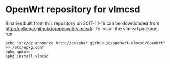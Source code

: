 OpenWrt repository for vlmcsd
========
Binaries built from this repository on 2017-11-16 can be downloaded from http://cokebar.github.io/openwrt-vlmcsd/.
To install the vlmcsd package, run
```
echo "src/gz announce http://cokebar.github.io/openwrt-vlmcsd/OpenWrt" >> /etc/opkg.conf
opkg update
opkg install vlmcsd
```
